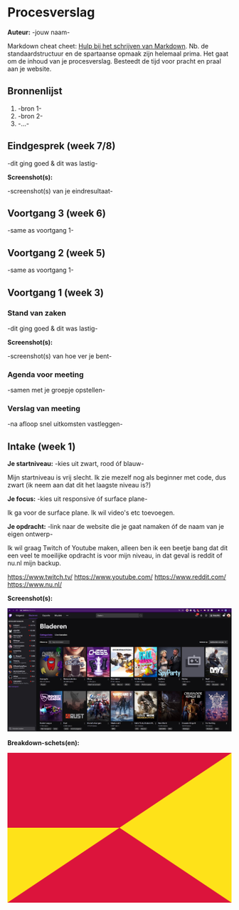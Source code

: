 # Procesverslag
**Auteur:** -jouw naam-

Markdown cheat cheet: [Hulp bij het schrijven van Markdown](https://github.com/adam-p/markdown-here/wiki/Markdown-Cheatsheet). Nb. de standaardstructuur en de spartaanse opmaak zijn helemaal prima. Het gaat om de inhoud van je procesverslag. Besteedt de tijd voor pracht en praal aan je website.



## Bronnenlijst
1. -bron 1-
2. -bron 2-
3. -...-



## Eindgesprek (week 7/8)

-dit ging goed & dit was lastig-

**Screenshot(s):**

-screenshot(s) van je eindresultaat-



## Voortgang 3 (week 6)

-same as voortgang 1-



## Voortgang 2 (week 5)

-same as voortgang 1-



## Voortgang 1 (week 3)

### Stand van zaken

-dit ging goed & dit was lastig-

**Screenshot(s):**

-screenshot(s) van hoe ver je bent-

### Agenda voor meeting

-samen met je groepje opstellen-

### Verslag van meeting

-na afloop snel uitkomsten vastleggen-



## Intake (week 1)

**Je startniveau:** -kies uit zwart, rood óf blauw-

Mijn startniveau is vrij slecht. Ik zie mezelf nog als beginner met code, dus zwart (ik neem aan dat dit het laagste niveau is?)

**Je focus:** -kies uit responsive óf surface plane-

Ik ga voor de surface plane. Ik wil video's etc toevoegen.

**Je opdracht:** -link naar de website die je gaat namaken óf de naam van je eigen ontwerp-

Ik wil graag Twitch of Youtube maken, alleen ben ik een beetje bang dat dit een veel te moeilijke opdracht is voor mijn niveau, in dat geval is reddit of nu.nl mijn backup.

https://www.twitch.tv/
https://www.youtube.com/
https://www.reddit.com/
https://www.nu.nl/

**Screenshot(s):**



![screenshot(s) die een goed beeld geven van de website die je gaat maken](images/twitch_bladeren.jpg)

**Breakdown-schets(en):**

![-voorlopige breakdownschets(en) van een of beide pagina's van de site die je gaat maken-](images/dummy-image.svg)
